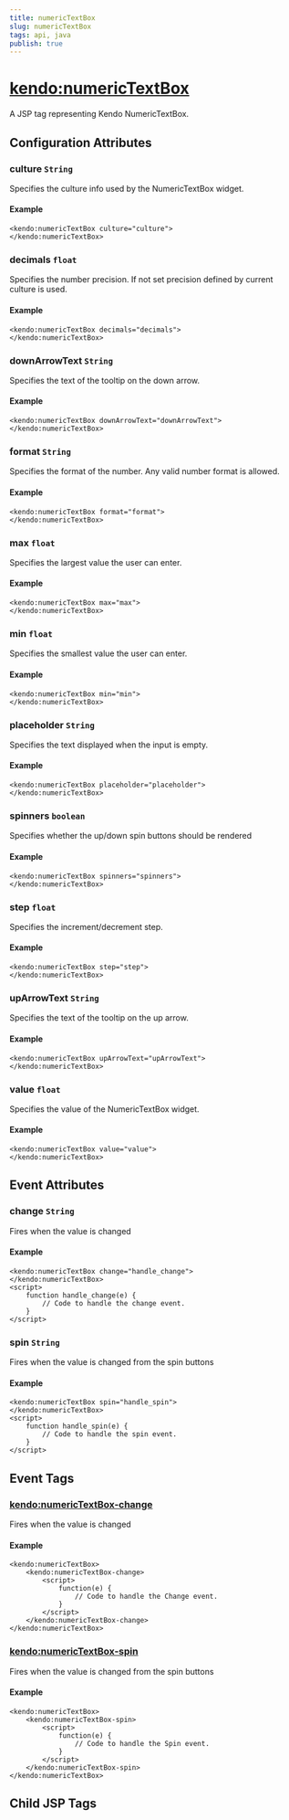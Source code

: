 ```yaml
---
title: numericTextBox
slug: numericTextBox
tags: api, java
publish: true
---
```


# <kendo:numericTextBox>
A JSP tag representing Kendo NumericTextBox.

## Configuration Attributes


### culture `String`

Specifies the culture info used by the NumericTextBox widget.

#### Example
    <kendo:numericTextBox culture="culture">
    </kendo:numericTextBox>
    

### decimals `float`

Specifies the number precision. If not set precision defined by current culture is used.

#### Example
    <kendo:numericTextBox decimals="decimals">
    </kendo:numericTextBox>
    

### downArrowText `String`

Specifies the text of the tooltip on the down arrow.

#### Example
    <kendo:numericTextBox downArrowText="downArrowText">
    </kendo:numericTextBox>
    

### format `String`

Specifies the format of the number. Any valid number format is allowed.

#### Example
    <kendo:numericTextBox format="format">
    </kendo:numericTextBox>
    

### max `float`

Specifies the largest value the user can enter.

#### Example
    <kendo:numericTextBox max="max">
    </kendo:numericTextBox>
    

### min `float`

Specifies the smallest value the user can enter.

#### Example
    <kendo:numericTextBox min="min">
    </kendo:numericTextBox>
    

### placeholder `String`

Specifies the text displayed when the input is empty.

#### Example
    <kendo:numericTextBox placeholder="placeholder">
    </kendo:numericTextBox>
    

### spinners `boolean`

Specifies whether the up/down spin buttons should be rendered

#### Example
    <kendo:numericTextBox spinners="spinners">
    </kendo:numericTextBox>
    

### step `float`

Specifies the increment/decrement step.

#### Example
    <kendo:numericTextBox step="step">
    </kendo:numericTextBox>
    

### upArrowText `String`

Specifies the text of the tooltip on the up arrow.

#### Example
    <kendo:numericTextBox upArrowText="upArrowText">
    </kendo:numericTextBox>
    

### value `float`

Specifies the value of the NumericTextBox widget.

#### Example
    <kendo:numericTextBox value="value">
    </kendo:numericTextBox>
    

## Event Attributes

### change `String`

Fires when the value is changed

#### Example
    <kendo:numericTextBox change="handle_change">
    </kendo:numericTextBox>
    <script>
        function handle_change(e) {
            // Code to handle the change event.
        }
    </script>

### spin `String`

Fires when the value is changed from the spin buttons

#### Example
    <kendo:numericTextBox spin="handle_spin">
    </kendo:numericTextBox>
    <script>
        function handle_spin(e) {
            // Code to handle the spin event.
        }
    </script>


## Event Tags

### <kendo:numericTextBox-change>

Fires when the value is changed

#### Example
    <kendo:numericTextBox>
        <kendo:numericTextBox-change>
            <script>
                function(e) {
                    // Code to handle the Change event.
                }
            </script>
        </kendo:numericTextBox-change>
    </kendo:numericTextBox>
 
### <kendo:numericTextBox-spin>

Fires when the value is changed from the spin buttons

#### Example
    <kendo:numericTextBox>
        <kendo:numericTextBox-spin>
            <script>
                function(e) {
                    // Code to handle the Spin event.
                }
            </script>
        </kendo:numericTextBox-spin>
    </kendo:numericTextBox>
 

## Child JSP Tags
  
